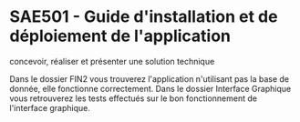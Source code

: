# SAE501 - Guide d'installation et de déploiement de l'application 
concevoir, réaliser et présenter une solution technique


Dans le dossier FIN2 vous trouverez l'application n'utilisant pas la base de donnée, elle fonctionne correctement.
Dans le dossier Interface Graphique vous retrouverez les tests effectués sur le bon fonctionnement de l'interface graphique.

